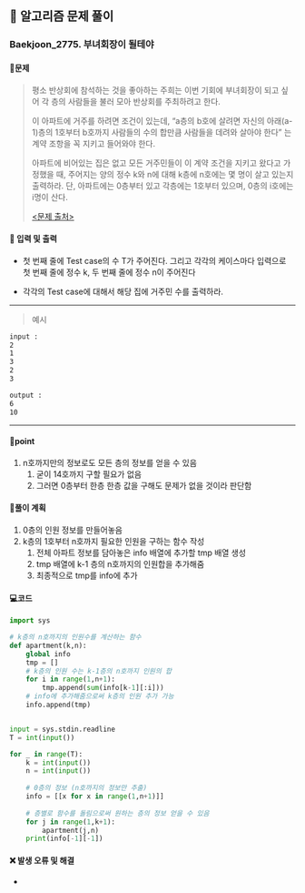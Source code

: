 ## 🐌 알고리즘 문제 풀이

### Baekjoon_2775. 부녀회장이 될테야

#### 📒문제

> 평소 반상회에 참석하는 것을 좋아하는 주희는 이번 기회에 부녀회장이 되고 싶어 각 층의 사람들을 불러 모아 반상회를 주최하려고 한다.
>
> 이 아파트에 거주를 하려면 조건이 있는데, “a층의 b호에 살려면 자신의 아래(a-1)층의 1호부터 b호까지 사람들의 수의 합만큼 사람들을 데려와 살아야 한다” 는 계약 조항을 꼭 지키고 들어와야 한다.
>
> 아파트에 비어있는 집은 없고 모든 거주민들이 이 계약 조건을 지키고 왔다고 가정했을 때, 주어지는 양의 정수 k와 n에 대해 k층에 n호에는 몇 명이 살고 있는지 출력하라. 단, 아파트에는 0층부터 있고 각층에는 1호부터 있으며, 0층의 i호에는 i명이 산다.
>
> [<문제 출처>](https://www.acmicpc.net/problem/2775)



#### :pushpin: 입력 및 출력

- 첫 번째 줄에 Test case의 수 T가 주어진다. 그리고 각각의 케이스마다 입력으로 첫 번째 줄에 정수 k, 두 번째 줄에 정수 n이 주어진다

- 각각의 Test case에 대해서 해당 집에 거주민 수를 출력하라.

---

> 예시

```txt
input :
2
1
3
2
3

output :
6
10
```

----




#### 🚀point

1. n호까지만의 정보로도 모든 층의 정보를 얻을 수 있음
   1. 굳이 14호까지 구할 필요가 없음
   2. 그러면 0층부터 한층 한층 값을 구해도 문제가 없을 것이라 판단함




#### 🔎풀이 계획

1. 0층의 인원 정보를 만들어놓음
1. k층의 1호부터 n호까지 필요한 인원을 구하는 함수 작성
   1. 전체 아파트 정보를 담아놓은 info 배열에 추가할 tmp 배열 생성
   1. tmp 배열에 k-1 층의 n호까지의 인원합을 추가해줌
   1. 최종적으로 tmp를 info에 추가




#### 💻코드

```python
import sys

# k층의 n호까지의 인원수를 계산하는 함수
def apartment(k,n):
    global info
    tmp = []
    # k층의 인원 수는 k-1층의 n호까지 인원의 합
    for i in range(1,n+1):
        tmp.append(sum(info[k-1][:i]))
    # info에 추가해줌으로써 k층의 인원 추가 가능
    info.append(tmp)


input = sys.stdin.readline
T = int(input())

for _ in range(T):
    k = int(input())
    n = int(input())
    
	# 0층의 정보 (n호까지의 정보만 추출)
    info = [[x for x in range(1,n+1)]]
    
	# 층별로 함수를 돌림으로써 원하는 층의 정보 얻을 수 있음
    for j in range(1,k+1):
        apartment(j,n)
    print(info[-1][-1])
```



#### ❌ 발생 오류 및 해결

- 

  
  
  
  

